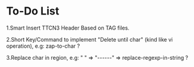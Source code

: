
To-Do List
=====

1.Smart Insert TTCN3 Header Based on TAG files.

2.Short Key/Command to implement "Delete until char" (kind like vi operation), e.g: zap-to-char ?

3.Replace char in region, e.g: "      " => "------" => replace-regexp-in-string ?
